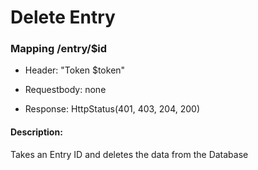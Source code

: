 # Delete Entry

### Mapping /entry/$id

* Header: "Token $token"

* Requestbody: none

* Response: HttpStatus(401, 403, 204, 200)

#### Description:

Takes an Entry ID and deletes the data from the Database